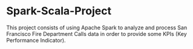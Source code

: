 # Spark-Scala-Project
This project consists of using Apache Spark to analyze and process San Francisco Fire Department Calls data in order to provide some KPIs (Key Performance Indicator).
